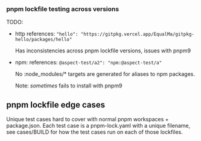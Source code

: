 ### pnpm lockfile testing across versions

TODO:

-   http references: `"hello": "https://gitpkg.vercel.app/EqualMa/gitpkg-hello/packages/hello"`

    Has inconsistencies across pnpm lockfile versions, issues with pnpm9

-   npm: references: `@aspect-test/a2": "npm:@aspect-test/a"`

    No :node_modules/\* targets are generated for aliases to npm packages.

    Note: _sometimes_ fails to install with pnpm9

## pnpm lockfile edge cases

Unique test cases hard to cover with normal pnpm workspaces + package.json. Each
test case is a pnpm-lock.yaml with a unique filename, see cases/BUILD for how the test
cases run on each of those lockfiles.
